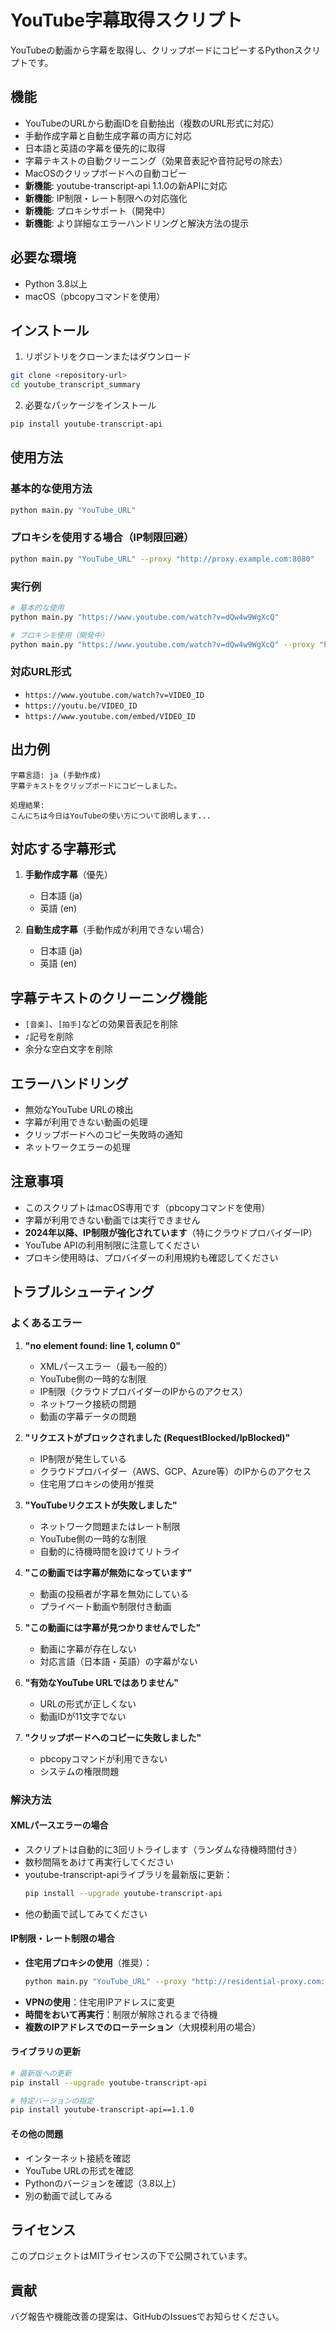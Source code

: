 # YouTube字幕取得スクリプト

YouTubeの動画から字幕を取得し、クリップボードにコピーするPythonスクリプトです。

## 機能

- YouTubeのURLから動画IDを自動抽出（複数のURL形式に対応）
- 手動作成字幕と自動生成字幕の両方に対応
- 日本語と英語の字幕を優先的に取得
- 字幕テキストの自動クリーニング（効果音表記や音符記号の除去）
- MacOSのクリップボードへの自動コピー
- **新機能**: youtube-transcript-api 1.1.0の新APIに対応
- **新機能**: IP制限・レート制限への対応強化
- **新機能**: プロキシサポート（開発中）
- **新機能**: より詳細なエラーハンドリングと解決方法の提示

## 必要な環境

- Python 3.8以上
- macOS（pbcopyコマンドを使用）

## インストール

1. リポジトリをクローンまたはダウンロード
```bash
git clone <repository-url>
cd youtube_transcript_summary
```

2. 必要なパッケージをインストール
```bash
pip install youtube-transcript-api
```

## 使用方法

### 基本的な使用方法

```bash
python main.py "YouTube_URL"
```

### プロキシを使用する場合（IP制限回避）

```bash
python main.py "YouTube_URL" --proxy "http://proxy.example.com:8080"
```

### 実行例

```bash
# 基本的な使用
python main.py "https://www.youtube.com/watch?v=dQw4w9WgXcQ"

# プロキシを使用（開発中）
python main.py "https://www.youtube.com/watch?v=dQw4w9WgXcQ" --proxy "http://proxy.example.com:8080"
```

### 対応URL形式

- `https://www.youtube.com/watch?v=VIDEO_ID`
- `https://youtu.be/VIDEO_ID`
- `https://www.youtube.com/embed/VIDEO_ID`

## 出力例

```
字幕言語: ja (手動作成)
字幕テキストをクリップボードにコピーしました。

処理結果:
こんにちは今日はYouTubeの使い方について説明します...
```

## 対応する字幕形式

1. **手動作成字幕**（優先）
   - 日本語 (ja)
   - 英語 (en)

2. **自動生成字幕**（手動作成が利用できない場合）
   - 日本語 (ja)
   - 英語 (en)

## 字幕テキストのクリーニング機能

- `[音楽]`、`[拍手]`などの効果音表記を削除
- `♪`記号を削除
- 余分な空白文字を削除

## エラーハンドリング

- 無効なYouTube URLの検出
- 字幕が利用できない動画の処理
- クリップボードへのコピー失敗時の通知
- ネットワークエラーの処理

## 注意事項

- このスクリプトはmacOS専用です（pbcopyコマンドを使用）
- 字幕が利用できない動画では実行できません
- **2024年以降、IP制限が強化されています**（特にクラウドプロバイダーIP）
- YouTube APIの利用制限に注意してください
- プロキシ使用時は、プロバイダーの利用規約も確認してください

## トラブルシューティング

### よくあるエラー

1. **"no element found: line 1, column 0"**
   - XMLパースエラー（最も一般的）
   - YouTube側の一時的な制限
   - IP制限（クラウドプロバイダーのIPからのアクセス）
   - ネットワーク接続の問題
   - 動画の字幕データの問題

2. **"リクエストがブロックされました (RequestBlocked/IpBlocked)"**
   - IP制限が発生している
   - クラウドプロバイダー（AWS、GCP、Azure等）のIPからのアクセス
   - 住宅用プロキシの使用が推奨

3. **"YouTubeリクエストが失敗しました"**
   - ネットワーク問題またはレート制限
   - YouTube側の一時的な制限
   - 自動的に待機時間を設けてリトライ

4. **"この動画では字幕が無効になっています"**
   - 動画の投稿者が字幕を無効にしている
   - プライベート動画や制限付き動画

5. **"この動画には字幕が見つかりませんでした"**
   - 動画に字幕が存在しない
   - 対応言語（日本語・英語）の字幕がない

6. **"有効なYouTube URLではありません"**
   - URLの形式が正しくない
   - 動画IDが11文字でない

7. **"クリップボードへのコピーに失敗しました"**
   - pbcopyコマンドが利用できない
   - システムの権限問題

### 解決方法

#### XMLパースエラーの場合
- スクリプトは自動的に3回リトライします（ランダムな待機時間付き）
- 数秒間隔をあけて再実行してください
- youtube-transcript-apiライブラリを最新版に更新：
  ```bash
  pip install --upgrade youtube-transcript-api
  ```
- 他の動画で試してみてください

#### IP制限・レート制限の場合
- **住宅用プロキシの使用**（推奨）：
  ```bash
  python main.py "YouTube_URL" --proxy "http://residential-proxy.com:8080"
  ```
- **VPNの使用**：住宅用IPアドレスに変更
- **時間をおいて再実行**：制限が解除されるまで待機
- **複数のIPアドレスでのローテーション**（大規模利用の場合）

#### ライブラリの更新
```bash
# 最新版への更新
pip install --upgrade youtube-transcript-api

# 特定バージョンの指定
pip install youtube-transcript-api==1.1.0
```

#### その他の問題
- インターネット接続を確認
- YouTube URLの形式を確認
- Pythonのバージョンを確認（3.8以上）
- 別の動画で試してみる

## ライセンス

このプロジェクトはMITライセンスの下で公開されています。

## 貢献

バグ報告や機能改善の提案は、GitHubのIssuesでお知らせください。 